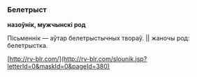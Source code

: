 ### Белетрыст
**назоўнік, мужчынскі род**

Пісьменнік — аўтар белетрыстычных твораў. || жаночы род: белетрыстка.

<a rel="author">[http://rv-blr.com/](http://rv-blr.com/slounik.jsp?letterId=0&maskId=0&pageId=380)</a>
